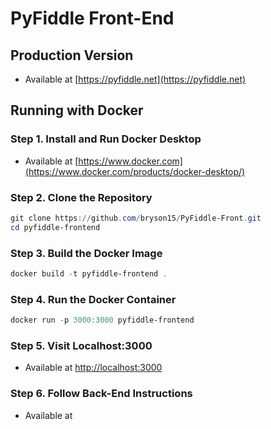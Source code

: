 # PyFiddle Front-End

## Production Version
- Available at [https://pyfiddle.net](https://pyfiddle.net)

## Running with Docker
### Step 1. Install and Run Docker Desktop
- Available at [https://www.docker.com](https://www.docker.com/products/docker-desktop/)

### Step 2. Clone the Repository
```powershell
git clone https://github.com/bryson15/PyFiddle-Front.git
cd pyfiddle-frontend
```

### Step 3. Build the Docker Image
```powershell
docker build -t pyfiddle-frontend .
```

### Step 4. Run the Docker Container
```powershell
docker run -p 3000:3000 pyfiddle-frontend
```

### Step 5. Visit Localhost:3000
- Available at [http://localhost:3000](http://localhost:3000)

### Step 6. Follow Back-End Instructions
- Available at
